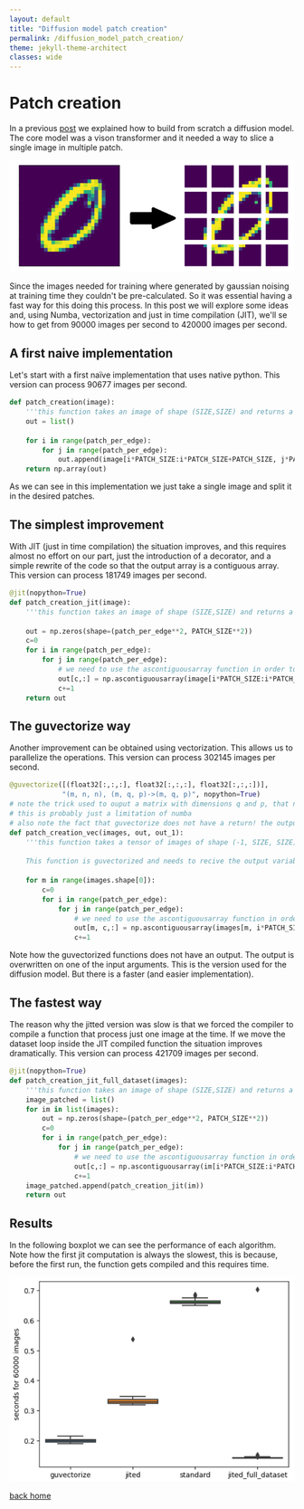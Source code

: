 ```yaml
---
layout: default
title: "Diffusion model patch creation"
permalink: /diffusion_model_patch_creation/
theme: jekyll-theme-architect
classes: wide
---
```


# Patch creation
In a previous [post](https://piantedosi.github.io/diffusion_model/) we explained how to build from scratch a diffusion model. The core model was a vison transformer and it needed a way to slice a single image in multiple patch. 

![image info](./patching.png)

Since the images needed for training where generated by gaussian noising at training time they couldn't be pre-calculated. So it was essential having a fast way for this doing this process. In this post we will explore some ideas and, using Numba, vectorization and just in time compilation (JIT), we'll se how to get from 90000 images per second to 420000 images per second. 

## A first naive implementation

Let's start with a first naïve implementation that uses native python. This version can process 90677 images per second.
``` python
def patch_creation(image):
    '''this function takes an image of shape (SIZE,SIZE) and returns a tensor of the form: ((PATCH_SIZE/SIZE)^2, PATCH_SIZE^2)'''
    out = list()

    for i in range(patch_per_edge):
        for j in range(patch_per_edge):
            out.append(image[i*PATCH_SIZE:i*PATCH_SIZE+PATCH_SIZE, j*PATCH_SIZE:j*PATCH_SIZE+PATCH_SIZE])
    return np.array(out)
```

As we can see in this implementation we just take a single image and split it in the desired patches. 

## The simplest improvement

With JIT (just in time compilation) the situation improves, and this requires almost no effort on our part, just the introduction of a decorator, and a simple rewrite of the code so that the output array is a contiguous array. This version can process 181749 images per second.

``` python
@jit(nopython=True)
def patch_creation_jit(image):
    '''this function takes an image of shape (SIZE,SIZE) and returns a tensor of the form: ((PATCH_SIZE/SIZE)^2, PATCH_SIZE^2)'''
    
    out = np.zeros(shape=(patch_per_edge**2, PATCH_SIZE**2))
    c=0
    for i in range(patch_per_edge):
        for j in range(patch_per_edge):
            # we need to use the ascontiguousarray function in order to be able to reshape the array in numba
            out[c,:] = np.ascontiguousarray(image[i*PATCH_SIZE:i*PATCH_SIZE+PATCH_SIZE, j*PATCH_SIZE:j*PATCH_SIZE+PATCH_SIZE]).reshape(PATCH_SIZE**2)
            c+=1
    return out
```
## The guvectorize way
Another improvement can be obtained using vectorization. This allows us to parallelize the operations. This version can process 302145 images per second.

``` python
@guvectorize([(float32[:,:,:], float32[:,:,:], float32[:,:,:])],
             "(m, n, n), (m, q, p)->(m, q, p)", nopython=True)       
# note the trick used to ouput a matrix with dimensions q and p, that never appear in the input!
# this is probably just a limitation of numba
# also note the fact that guvectorize does not have a return! the output arguments has to be the last input! 
def patch_creation_vec(images, out, out_1):
    '''this function takes a tensor of images of shape (-1, SIZE, SIZE) and returns a tensor of the form: (-1, (PATCH_SIZE/SIZE)^2, PATCH_SIZE^2 where the 9 is the number of patch and the 36 are the patch features.

    This function is guvectorized and needs to recive the output variable as input (2 times, this is needed to output a custom different shape)'''

    for m in range(images.shape[0]):
        c=0
        for i in range(patch_per_edge):
            for j in range(patch_per_edge):
                # we need to use the ascontiguousarray function in order to be able to reshape the array in numba
                out[m, c,:] = np.ascontiguousarray(images[m, i*PATCH_SIZE:i*PATCH_SIZE+PATCH_SIZE, j*PATCH_SIZE:j*PATCH_SIZE+PATCH_SIZE]).reshape(PATCH_SIZE**2)#+1/(c+1)
                c+=1 
```
Note how the guvectorized functions does not have an output. The output is overwritten on one of the input arguments. This is the version used for the diffusion model. But there is a faster (and easier implementation).

## The fastest way
The reason why the jitted version was slow is that we forced the compiler to compile a function that process just one image at the time. If we move the dataset loop inside the JIT compiled function the situation improves dramatically. This version can process 421709 images per second.

``` python
@jit(nopython=True)
def patch_creation_jit_full_dataset(images):
    '''this function takes an image of shape (SIZE,SIZE) and returns a tensor of the form: ((PATCH_SIZE/SIZE)^2, PATCH_SIZE^2)'''
    image_patched = list()
    for im in list(images):
        out = np.zeros(shape=(patch_per_edge**2, PATCH_SIZE**2))
        c=0
        for i in range(patch_per_edge):
            for j in range(patch_per_edge):
                # we need to use the ascontiguousarray function in order to be able to reshape the array in numba
                out[c,:] = np.ascontiguousarray(im[i*PATCH_SIZE:i*PATCH_SIZE+PATCH_SIZE, j*PATCH_SIZE:j*PATCH_SIZE+PATCH_SIZE]).reshape(PATCH_SIZE**2)
                c+=1
    image_patched.append(patch_creation_jit(im))
    return out
```

## Results

In the following boxplot we can see the performance of each algorithm. Note how the first jit computation is always the slowest, this is because, before the first run, the function gets compiled and this requires time.

![image info](./results.png)

[back home](https://piantedosi.github.io/)
